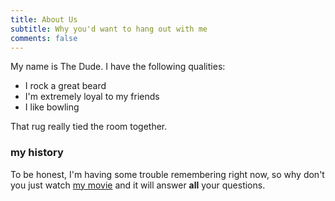 ```yaml
---
title: About Us
subtitle: Why you'd want to hang out with me
comments: false
---
```


My name is The Dude. I have the following qualities:

- I rock a great beard
- I'm extremely loyal to my friends
- I like bowling

That rug really tied the room together.

### my history

To be honest, I'm having some trouble remembering right now, so why don't you
just watch [my movie](https://en.wikipedia.org/wiki/The_Big_Lebowski) and it
will answer **all** your questions.
